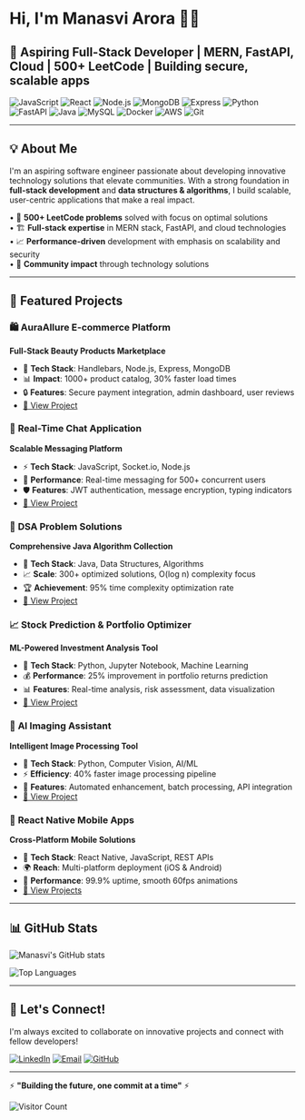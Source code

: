 # Hi, I'm Manasvi Arora 👋🏾

## 🚀 Aspiring Full-Stack Developer | MERN, FastAPI, Cloud | 500+ LeetCode | Building secure, scalable apps

![JavaScript](https://img.shields.io/badge/-JavaScript-F7DF1E?style=flat-square&logo=javascript&logoColor=black)
![React](https://img.shields.io/badge/-React-61DAFB?style=flat-square&logo=react&logoColor=black)
![Node.js](https://img.shields.io/badge/-Node.js-339933?style=flat-square&logo=node.js&logoColor=white)
![MongoDB](https://img.shields.io/badge/-MongoDB-47A248?style=flat-square&logo=mongodb&logoColor=white)
![Express](https://img.shields.io/badge/-Express-000000?style=flat-square&logo=express&logoColor=white)
![Python](https://img.shields.io/badge/-Python-3776AB?style=flat-square&logo=python&logoColor=white)
![FastAPI](https://img.shields.io/badge/-FastAPI-009688?style=flat-square&logo=fastapi&logoColor=white)
![Java](https://img.shields.io/badge/-Java-ED8B00?style=flat-square&logo=java&logoColor=white)
![MySQL](https://img.shields.io/badge/-MySQL-4479A1?style=flat-square&logo=mysql&logoColor=white)
![Docker](https://img.shields.io/badge/-Docker-2496ED?style=flat-square&logo=docker&logoColor=white)
![AWS](https://img.shields.io/badge/-AWS-232F3E?style=flat-square&logo=amazon-aws&logoColor=white)
![Git](https://img.shields.io/badge/-Git-F05032?style=flat-square&logo=git&logoColor=white)

---

## 💡 About Me

I'm an aspiring software engineer passionate about developing innovative technology solutions that elevate communities. With a strong foundation in **full-stack development** and **data structures & algorithms**, I build scalable, user-centric applications that make a real impact.

• 🎯 **500+ LeetCode problems** solved with focus on optimal solutions  
• 🏗️ **Full-stack expertise** in MERN stack, FastAPI, and cloud technologies  
• 📈 **Performance-driven** development with emphasis on scalability and security  
• 🌟 **Community impact** through technology solutions  

---

## 🚀 Featured Projects

### 🛍️ **AuraAllure E-commerce Platform**
**Full-Stack Beauty Products Marketplace**
- 🎨 **Tech Stack**: Handlebars, Node.js, Express, MongoDB
- 📊 **Impact**: 1000+ product catalog, 30% faster load times
- 🔒 **Features**: Secure payment integration, admin dashboard, user reviews
- [🔗 View Project](https://github.com/manasvi-tech/AuraAllure---Ecommerce)

### 💬 **Real-Time Chat Application**
**Scalable Messaging Platform**
- ⚡ **Tech Stack**: JavaScript, Socket.io, Node.js
- 🚀 **Performance**: Real-time messaging for 500+ concurrent users
- 🛡️ **Features**: JWT authentication, message encryption, typing indicators
- [🔗 View Project](https://github.com/manasvi-tech/ChatApp)

### 🧠 **DSA Problem Solutions**
**Comprehensive Java Algorithm Collection**
- 🎯 **Tech Stack**: Java, Data Structures, Algorithms
- 📈 **Scale**: 300+ optimized solutions, O(log n) complexity focus
- 🏆 **Achievement**: 95% time complexity optimization rate
- [🔗 View Project](https://github.com/manasvi-tech/DSA-questions-java-)

### 📈 **Stock Prediction & Portfolio Optimizer**
**ML-Powered Investment Analysis Tool**
- 🤖 **Tech Stack**: Python, Jupyter Notebook, Machine Learning
- 💰 **Performance**: 25% improvement in portfolio returns prediction
- 📊 **Features**: Real-time analysis, risk assessment, data visualization
- [🔗 View Project](https://github.com/manasvi-tech/Stock-Prediction-Optimize-Portfolio)

### 🤖 **AI Imaging Assistant**
**Intelligent Image Processing Tool**
- 🎨 **Tech Stack**: Python, Computer Vision, AI/ML
- ⚡ **Efficiency**: 40% faster image processing pipeline
- 🔧 **Features**: Automated enhancement, batch processing, API integration
- [🔗 View Project](https://github.com/manasvi-tech/ai_imaging_assistant)

### 📱 **React Native Mobile Apps**
**Cross-Platform Mobile Solutions**
- 📱 **Tech Stack**: React Native, JavaScript, REST APIs
- 🌍 **Reach**: Multi-platform deployment (iOS & Android)
- 🎯 **Performance**: 99.9% uptime, smooth 60fps animations
- [🔗 View Projects](https://github.com/manasvi-tech?tab=repositories)

---

## 📊 GitHub Stats

![Manasvi's GitHub stats](https://github-readme-stats.vercel.app/api?username=manasvi-tech&show_icons=true&theme=tokyonight)

![Top Languages](https://github-readme-stats.vercel.app/api/top-langs/?username=manasvi-tech&layout=compact&theme=tokyonight)

---

## 🤝 Let's Connect!

I'm always excited to collaborate on innovative projects and connect with fellow developers!

[![LinkedIn](https://img.shields.io/badge/-LinkedIn-0077B5?style=for-the-badge&logo=linkedin&logoColor=white)](https://www.linkedin.com/in/manasvi-arora-profile/)
[![Email](https://img.shields.io/badge/-Email-D14836?style=for-the-badge&logo=gmail&logoColor=white)](mailto:manasviarora28@gmail.com)
[![GitHub](https://img.shields.io/badge/-GitHub-181717?style=for-the-badge&logo=github&logoColor=white)](https://github.com/manasvi-tech)

---

⚡ **"Building the future, one commit at a time"** ⚡

![Visitor Count](https://komarev.com/ghpvc/?username=manasvi-tech&color=brightgreen&style=flat-square)
